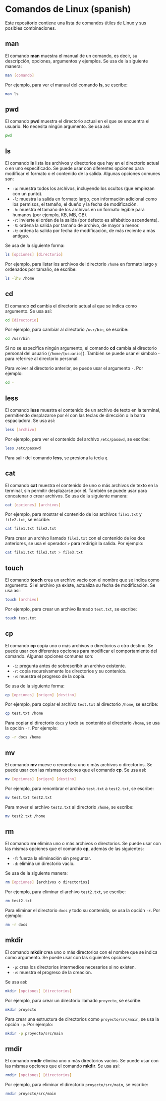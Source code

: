 # Comandos de Linux (spanish)

Este repositorio contiene una lista de comandos útiles de Linux y sus posibles combinaciones.


## man

El comando **man** muestra el manual de un comando, es decir, su descripción, opciones, argumentos y ejemplos. Se usa de la siguiente manera:

```bash
man [comando]
```
Por ejemplo, para ver el manual del comando **ls**, se escribe:

```bash
man ls
```
## pwd

El comando **pwd** muestra el directorio actual en el que se encuentra el usuario. No necesita ningún argumento. Se usa así:

```bash
pwd
```

## ls

El comando **ls** lista los archivos y directorios que hay en el directorio actual o en uno especificado. Se puede usar con diferentes opciones para modificar el formato o el contenido de la salida. Algunas opciones comunes son:

- `-a`: muestra todos los archivos, incluyendo los ocultos (que empiezan con un punto).
- `-l`: muestra la salida en formato largo, con información adicional como los permisos, el tamaño, el dueño y la fecha de modificación.
- `-h`: muestra el tamaño de los archivos en un formato legible para humanos (por ejemplo, KB, MB, GB).
- `-r`: invierte el orden de la salida (por defecto es alfabético ascendente).
- `-S`: ordena la salida por tamaño de archivo, de mayor a menor.
- `-t`: ordena la salida por fecha de modificación, de más reciente a más antiguo.

Se usa de la siguiente forma:

```bash
ls [opciones] [directorio]
```

Por ejemplo, para listar los archivos del directorio `/home` en formato largo y ordenados por tamaño, se escribe:

```bash
ls -lhS /home
```

## cd

El comando **cd** cambia el directorio actual al que se indica como argumento. Se usa así:

```bash
cd [directorio]
```

Por ejemplo, para cambiar al directorio `/usr/bin`, se escribe:

```bash
cd /usr/bin
```

Si no se especifica ningún argumento, el comando **cd** cambia al directorio personal del usuario (`/home/[usuario]`). También se puede usar el símbolo `~` para referirse al directorio personal.

Para volver al directorio anterior, se puede usar el argumento `-`. Por ejemplo:

```bash
cd -
```
## less

El comando **less** muestra el contenido de un archivo de texto en la terminal, permitiendo desplazarse por él con las teclas de dirección o la barra espaciadora. Se usa así:

```bash
less [archivo]
```

Por ejemplo, para ver el contenido del archivo `/etc/passwd`, se escribe:

```bash
less /etc/passwd
```

Para salir del comando **less**, se presiona la tecla `q`.

## cat

El comando **cat** muestra el contenido de uno o más archivos de texto en la terminal, sin permitir desplazarse por él. También se puede usar para concatenar o crear archivos. Se usa de la siguiente manera:

```bash
cat [opciones] [archivos]
```

Por ejemplo, para mostrar el contenido de los archivos `file1.txt` y `file2.txt`, se escribe:

```bash
cat file1.txt file2.txt
```

Para crear un archivo llamado `file3.txt` con el contenido de los dos anteriores, se usa el operador `>` para redirigir la salida. Por ejemplo:

```bash
cat file1.txt file2.txt > file3.txt
```

## touch

El comando **touch** crea un archivo vacío con el nombre que se indica como argumento. Si el archivo ya existe, actualiza su fecha de modificación. Se usa así:

```bash
touch [archivo]
```

Por ejemplo, para crear un archivo llamado `test.txt`, se escribe:

```bash
touch test.txt
```

## cp

El comando **cp** copia uno o más archivos o directorios a otro destino. Se puede usar con diferentes opciones para modificar el comportamiento del comando. Algunas opciones comunes son:

- `-i`: pregunta antes de sobrescribir un archivo existente.
- `-r`: copia recursivamente los directorios y su contenido.
- `-v`: muestra el progreso de la copia.

Se usa de la siguiente forma:

```bash
cp [opciones] [origen] [destino]
```

Por ejemplo, para copiar el archivo `test.txt` al directorio `/home`, se escribe:

```bash
cp test.txt /home
```

Para copiar el directorio `docs` y todo su contenido al directorio `/home`, se usa la opción `-r`. Por ejemplo:

```bash
cp -r docs /home
```

## mv

El comando **mv** mueve o renombra uno o más archivos o directorios. Se puede usar con las mismas opciones que el comando **cp**. Se usa así:

```bash
mv [opciones] [origen] [destino]
```

Por ejemplo, para renombrar el archivo `test.txt` a `test2.txt`, se escribe:

```bash
mv test.txt test2.txt
```

Para mover el archivo `test2.txt` al directorio `/home`, se escribe:

```bash
mv test2.txt /home
```

## rm

El comando **rm** elimina uno o más archivos o directorios. Se puede usar con las mismas opciones que el comando **cp**, además de las siguientes:

- `-f`: fuerza la eliminación sin preguntar.
- `-d`: elimina un directorio vacío.

Se usa de la siguiente manera:

```bash
rm [opciones] [archivos o directorios]
```

Por ejemplo, para eliminar el archivo `test2.txt`, se escribe:

```bash
rm test2.txt
```

Para eliminar el directorio `docs` y todo su contenido, se usa la opción `-r`. Por ejemplo:

```bash
rm -r docs
```

## mkdir

El comando **mkdir** crea uno o más directorios con el nombre que se indica como argumento. Se puede usar con las siguientes opciones:

- `-p`: crea los directorios intermedios necesarios si no existen.
- `-v`: muestra el progreso de la creación.

Se usa así:

```bash
mkdir [opciones] [directorios]
```

Por ejemplo, para crear un directorio llamado `proyecto`, se escribe:

```bash
mkdir proyecto
```

Para crear una estructura de directorios como `proyecto/src/main`, se usa la opción `-p`. Por ejemplo:

```bash
mkdir -p proyecto/src/main
```

## rmdir

El comando **rmdir** elimina uno o más directorios vacíos. Se puede usar con las mismas opciones que el comando **mkdir**. Se usa así:

```bash
rmdir [opciones] [directorios]
```

Por ejemplo, para eliminar el directorio `proyecto/src/main`, se escribe:

```bash
rmdir proyecto/src/main
```
